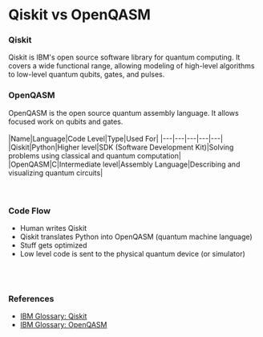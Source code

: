 # Qiskit vs OpenQASM 

### Qiskit
Qiskit is IBM's open source software library for quantum computing. It covers a wide functional range, allowing modeling of high-level algorithms to low-level quantum qubits, gates, and pulses.  
  
### OpenQASM
OpenQASM is the open source quantum assembly language. It allows focused work on qubits and gates. 
<br>
<br>
|Name|Language|Code Level|Type|Used For|
|---|---|---|---|---|
|Qiskit|Python|Higher level|SDK (Software Development Kit)|Solving problems using classical and quantum computation|
|OpenQASM|C|Intermediate level|Assembly Language|Describing and visualizing quantum circuits|  
<br>
<br>

### Code Flow 
* Human writes Qiskit 
* Qiskit translates Python into OpenQASM (quantum machine language) 
* Stuff gets optimized  
* Low level code is sent to the physical quantum device (or simulator)  
<br>
<br>


### References
* [IBM Glossary: Qiskit](https://quantum-computing.ibm.com/lab/docs/iql/terms-glossary#term-qiskit-program)
* [IBM Glossary: OpenQASM](https://quantum-computing.ibm.com/lab/docs/iql/terms-glossary#term-openqasm)
